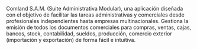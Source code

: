 Comland S.A.M. (Suite Administrativa Modular), una aplicación diseñada con el objetivo de facilitar las tareas administrativas y comerciales desde profesionales independientes hasta empresas multinacionales. Gestiona la emisión de todos los documentos comerciales para compras, ventas, cajas, bancos, stock, contabilidad, sueldos, producción, comercio exterior (importación y exportación) de forma fácil e intuitiva.
